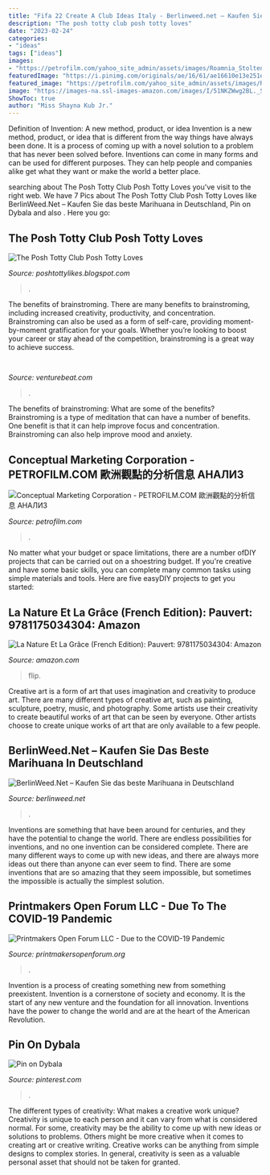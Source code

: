 ```yaml
---
title: "Fifa 22 Create A Club Ideas Italy - Berlinweed.net – Kaufen Sie Das Beste Marihuana In Deutschland"
description: "The posh totty club posh totty loves"
date: "2023-02-24"
categories:
- "ideas"
tags: ["ideas"]
images:
- "https://petrofilm.com/yahoo_site_admin/assets/images/Roamnia_Stoltenberg_C.9304340_std.jpg"
featuredImage: "https://i.pinimg.com/originals/ae/16/61/ae16610e13e251ec0ff2c0dec991be8d.jpg"
featured_image: "https://petrofilm.com/yahoo_site_admin/assets/images/Roamnia_Stoltenberg_C.9304340_std.jpg"
image: "https://images-na.ssl-images-amazon.com/images/I/51NKZWwg2BL._SX218_BO1,204,203,200_QL40_.jpg"
ShowToc: true
author: "Miss Shayna Kub Jr."
---
```



Definition of Invention: A new method, product, or idea
Invention is a new method, product, or idea that is different from the way things have always been done. It is a process of coming up with a novel solution to a problem that has never been solved before. Inventions can come in many forms and can be used for different purposes. They can help people and companies alike get what they want or make the world a better place.

	

		
searching about The Posh Totty Club Posh Totty Loves you've visit to the right web. We have 7 Pics about The Posh Totty Club Posh Totty Loves like BerlinWeed.Net – Kaufen Sie das beste Marihuana in Deutschland, Pin on Dybala and also . Here you go:
		
    
## The Posh Totty Club Posh Totty Loves

<img loading=lazy src="http://i.dailymail.co.uk/i/pix/2014/03/04/article-2573166-1C09603600000578-768_310x474.jpg" onerror="this.onerror=null;this.src='https://tse1.mm.bing.net/th?id=OIP.yq7Bfjy40oP2kQFy5jaBawDEEs&amp;pid=15.1';" alt="The Posh Totty Club Posh Totty Loves">

_Source: poshtottylikes.blogspot.com_

>. 

	

The benefits of brainstroming.
There are many benefits to brainstroming, including increased creativity, productivity, and concentration. Brainstroming can also be used as a form of self-care, providing moment-by-moment gratification for your goals. Whether you’re looking to boost your career or stay ahead of the competition, brainstroming is a great way to achieve success.

    
## 

<img loading=lazy src="https://venturebeat.com/wp-content/uploads/2020/04/hp-envy-2.jpg?w=800" onerror="this.onerror=null;this.src='https://tse3.mm.bing.net/th?id=OIP.JVSj1jCSAFvhjhufKHhGPAHaEt&amp;pid=15.1';" alt="">

_Source: venturebeat.com_

>. 

	

The benefits of brainstroming: What are some of the benefits?
Brainstroming is a type of meditation that can have a number of benefits. One benefit is that it can help improve focus and concentration. Brainstroming can also help improve mood and anxiety.

    
## Conceptual Marketing Corporation - PETROFILM.COM ﻿歐洲觀點的分析信息 АНАЛИЗ

<img loading=lazy src="https://petrofilm.com/yahoo_site_admin/assets/images/Roamnia_Stoltenberg_C.9304340_std.jpg" onerror="this.onerror=null;this.src='https://tse1.mm.bing.net/th?id=OIP.wRxgCjpB8wEJSoPE3PNjogHaEK&amp;pid=15.1';" alt="Conceptual Marketing Corporation - PETROFILM.COM ﻿歐洲觀點的分析信息 АНАЛИЗ">

_Source: petrofilm.com_

>. 

	

No matter what your budget or space limitations, there are a number ofDIY projects that can be carried out on a shoestring budget. If you're creative and have some basic skills, you can complete many common tasks using simple materials and tools. Here are five easyDIY projects to get you started: 

    
## La Nature Et La Grâce (French Edition): Pauvert: 9781175034304: Amazon

<img loading=lazy src="https://images-na.ssl-images-amazon.com/images/I/51NKZWwg2BL._SX218_BO1,204,203,200_QL40_.jpg" onerror="this.onerror=null;this.src='https://tse1.mm.bing.net/th?id=OIP.gHIzelnUS8CWV8IDfP6SywAAAA&amp;pid=15.1';" alt="La Nature Et La Grâce (French Edition): Pauvert: 9781175034304: Amazon">

_Source: amazon.com_

>flip. 

	

Creative art is a form of art that uses imagination and creativity to produce art. There are many different types of creative art, such as painting, sculpture, poetry, music, and photography. Some artists use their creativity to create beautiful works of art that can be seen by everyone. Other artists choose to create unique works of art that are only available to a few people.

    
## BerlinWeed.Net – Kaufen Sie Das Beste Marihuana In Deutschland

<img loading=lazy src="http://comprarmarihuanamadrid.es/wp-content/uploads/2021/01/Diseno-sin-titulo-2021-01-25T181629.909.jpg" onerror="this.onerror=null;this.src='https://tse2.mm.bing.net/th?id=OIP.W93uj6r43wSaYUQP7psefQAAAA&amp;pid=15.1';" alt="BerlinWeed.Net – Kaufen Sie das beste Marihuana in Deutschland">

_Source: berlinweed.net_

>. 

	

Inventions are something that have been around for centuries, and they have the potential to change the world. There are endless possibilities for inventions, and no one invention can be considered complete. There are many different ways to come up with new ideas, and there are always more ideas out there than anyone can ever seem to find. There are some inventions that are so amazing that they seem impossible, but sometimes the impossible is actually the simplest solution.

    
## Printmakers Open Forum LLC - Due To The COVID-19 Pandemic

<img loading=lazy src="http://printmakersopenforum.org/yahoo_site_admin/assets/images/tools_POF.61122406_std.jpg" onerror="this.onerror=null;this.src='https://tse4.mm.bing.net/th?id=OIP.-UjAlwTZqdWfNZIYk-6xTgAAAA&amp;pid=15.1';" alt="Printmakers Open Forum LLC - Due to the COVID-19 Pandemic">

_Source: printmakersopenforum.org_

>. 

	

Invention is a process of creating something new from something preexistent. Invention is a cornerstone of society and economy. It is the start of any new venture and the foundation for all innovation. Inventions have the power to change the world and are at the heart of the American Revolution.

    
## Pin On Dybala

<img loading=lazy src="https://i.pinimg.com/originals/ae/16/61/ae16610e13e251ec0ff2c0dec991be8d.jpg" onerror="this.onerror=null;this.src='https://tse1.mm.bing.net/th?id=OIP.OuFwA1TiQOyMupi1NyWYUwHaJO&amp;pid=15.1';" alt="Pin on Dybala">

_Source: pinterest.com_

>. 

	

The different types of creativity: What makes a creative work unique?
Creativity is unique to each person and it can vary from what is considered normal. For some, creativity may be the ability to come up with new ideas or solutions to problems. Others might be more creative when it comes to creating art or creative writing. Creative works can be anything from simple designs to complex stories. In general, creativity is seen as a valuable personal asset that should not be taken for granted.

